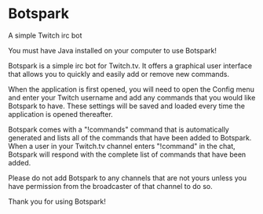 # Botspark
A simple Twitch irc bot

You must have Java installed on your computer to use Botspark!

Botspark is a simple irc bot for Twitch.tv.  It offers a graphical user interface that allows you to quickly and easily add or remove new commands.

When the application is first opened, you will need to open the Config menu and enter your Twitch username and add any commands that you would like Botspark to have.
These settings will be saved and loaded every time the application is opened thereafter.

Botspark comes with a "!commands" command that is automatically generated and lists all of the commands that have been added to Botspark. When a user in your Twitch.tv channel
enters "!command" in the chat, Botspark will respond with the complete list of commands that have been added.

Please do not add Botspark to any channels that are not yours unless you have permission from the broadcaster of that channel to do so.

Thank you for using Botspark!
